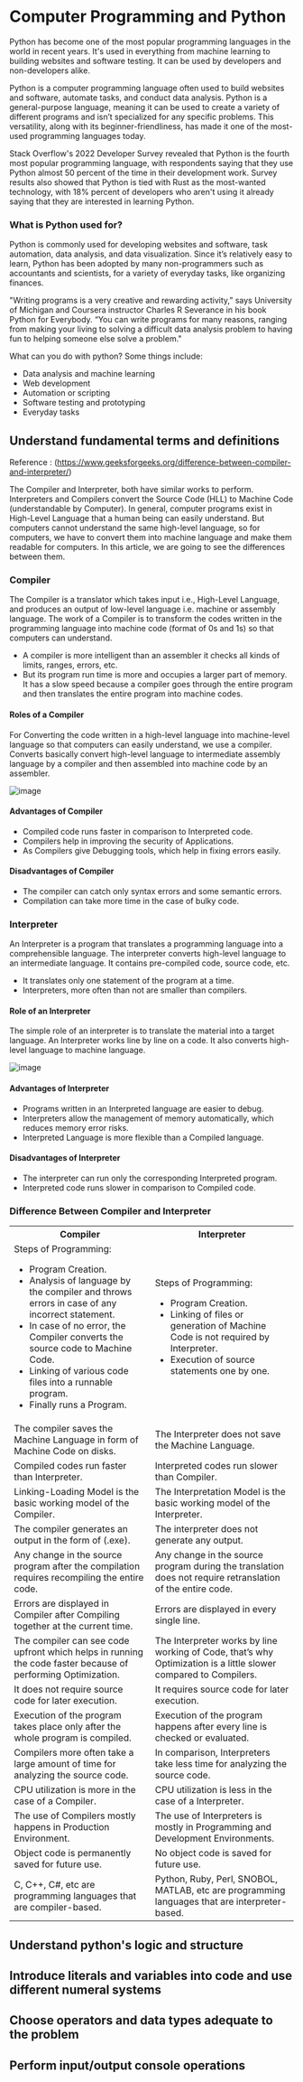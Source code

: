 # Computer Programming and Python

Python has become one of the most popular programming languages in the world in recent years. It's used in everything from machine learning to building websites and software testing. It can be used by developers and non-developers alike.

Python is a computer programming language often used to build websites and software, automate tasks, and conduct data analysis. Python is a general-purpose language, meaning it can be used to create a variety of different programs and isn’t specialized for any specific problems. This versatility, along with its beginner-friendliness, has made it one of the most-used programming languages today.

Stack Overflow's 2022 Developer Survey revealed that Python is the fourth most popular programming language, with respondents saying that they use Python almost 50 percent of the time in their development work. Survey results also showed that Python is tied with Rust as the most-wanted technology, with 18% percent of developers who aren't using it already saying that they are interested in learning Python.

### What is Python used for?

Python is commonly used for developing websites and software, task automation, data analysis, and data visualization. Since it’s relatively easy to learn, Python has been adopted by many non-programmers such as accountants and scientists, for a variety of everyday tasks, like organizing finances.

"Writing programs is a very creative and rewarding activity,” says University of Michigan and Coursera instructor Charles R Severance in his book Python for Everybody. “You can write programs for many reasons, ranging from making your living to solving a difficult data analysis problem to having fun to helping someone else solve a problem."

What can you do with python? Some things include:
- Data analysis and machine learning
- Web development
- Automation or scripting
- Software testing and prototyping
- Everyday tasks

## Understand fundamental terms and definitions

Reference : (https://www.geeksforgeeks.org/difference-between-compiler-and-interpreter/)

The Compiler and Interpreter, both have similar works to perform. Interpreters and Compilers convert the Source Code (HLL) to Machine Code (understandable by Computer). In general, computer programs exist in High-Level Language that a human being can easily understand. But computers cannot understand the same high-level language, so for computers, we have to convert them into machine language and make them readable for computers. In this article, we are going to see the differences between them.

### Compiler

The Compiler is a translator which takes input i.e., High-Level Language, and produces an output of low-level language i.e. machine or assembly language. The work of a Compiler is to transform the codes written in the programming language into machine code (format of 0s and 1s) so that computers can understand.

- A compiler is more intelligent than an assembler it checks all kinds of limits, ranges, errors, etc.
- But its program run time is more and occupies a larger part of memory. It has a slow speed because a compiler goes through the entire program and then translates the entire program into machine codes.

#### Roles of a Compiler

For Converting the code written in a high-level language into machine-level language so that computers can easily understand, we use a compiler. Converts basically convert high-level language to intermediate assembly language by a compiler and then assembled into machine code by an assembler.

![image](https://github.com/asmalizaa/pythoncustomized/assets/23090837/608160c0-e851-45b0-8b85-8d5b82e2c740)

#### Advantages of Compiler

- Compiled code runs faster in comparison to Interpreted code.
- Compilers help in improving the security of Applications.
- As Compilers give Debugging tools, which help in fixing errors easily.

#### Disadvantages of Compiler

- The compiler can catch only syntax errors and some semantic errors.
- Compilation can take more time in the case of bulky code.

### Interpreter

An Interpreter is a program that translates a programming language into a comprehensible language. The interpreter converts high-level language to an intermediate language. It contains pre-compiled code, source code, etc.

- It translates only one statement of the program at a time.
- Interpreters, more often than not are smaller than compilers.

#### Role of an Interpreter

The simple role of an interpreter is to translate the material into a target language. An Interpreter works line by line on a code. It also converts high-level language to machine language.

![image](https://github.com/asmalizaa/pythoncustomized/assets/23090837/0542ea02-9406-4f98-b9f2-56d68ab18655)

#### Advantages of Interpreter

- Programs written in an Interpreted language are easier to debug.
- Interpreters allow the management of memory automatically, which reduces memory error risks.
- Interpreted Language is more flexible than a Compiled language.

#### Disadvantages of Interpreter

- The interpreter can run only the corresponding Interpreted program.
- Interpreted code runs slower in comparison to Compiled code.

### Difference Between Compiler and Interpreter

<table>
  <tr><th>Compiler</th><th>Interpreter</th></tr>
  <tr>
    <td>Steps of Programming:

- Program Creation.
- Analysis of language by the compiler and throws errors in case of any incorrect statement.
- In case of no error, the Compiler converts the source code to Machine Code.
- Linking of various code files into a runnable program.
- Finally runs a Program.</td>
 <td>Steps of Programming:

- Program Creation.
- Linking of files or generation of Machine Code is not required by Interpreter.
- Execution of source statements one by one.
</td></tr>
<tr><td>The compiler saves the Machine Language in form of Machine Code on disks.</td><td>The Interpreter does not save the Machine Language.</td></tr>
<tr><td>Compiled codes run faster than Interpreter.</td><td>Interpreted codes run slower than Compiler.</td></tr>
<tr><td>Linking-Loading Model is the basic working model of the Compiler.</td><td>The Interpretation Model is the basic working model of the Interpreter.</td></tr>
<tr><td>The compiler generates an output in the form of (.exe).</td><td>The interpreter does not generate any output.</td></tr>
<tr><td>Any change in the source program after the compilation requires recompiling the entire code.</td><td>Any change in the source program during the translation does not require retranslation of the entire code.</td></tr>
<tr><td>Errors are displayed in Compiler after Compiling together at the current time.</td><td>Errors are displayed in every single line.</td></tr>
<tr><td>The compiler can see code upfront which helps in running the code faster because of performing Optimization.</td><td>The Interpreter works by line working of Code, that’s why Optimization is a little slower compared to Compilers.</td></tr>
<tr><td>It does not require source code for later execution.</td><td>It requires source code for later execution.</td></tr>
<tr><td>Execution of the program takes place only after the whole program is compiled.</td><td>Execution of the program happens after every line is checked or evaluated.</td></tr>
<tr><td>Compilers more often take a large amount of time for analyzing the source code.</td><td>In comparison, Interpreters take less time for analyzing the source code.</td></tr>
<tr><td>CPU utilization is more in the case of a Compiler.</td><td>CPU utilization is less in the case of a Interpreter.</td></tr>
<tr><td>The use of Compilers mostly happens in Production Environment.</td><td>The use of Interpreters is mostly in Programming and Development Environments.</td></tr>
<tr><td>Object code is permanently saved for future use.</td><td>No object code is saved for future use.</td></tr>
<tr><td>C, C++, C#, etc are programming languages that are compiler-based.</td><td>Python, Ruby, Perl, SNOBOL, MATLAB, etc are programming languages that are interpreter-based.</td></tr>
</table>

## Understand python's logic and structure

## Introduce literals and variables into code and use different numeral systems

## Choose operators and data types adequate to the problem

## Perform input/output console operations
